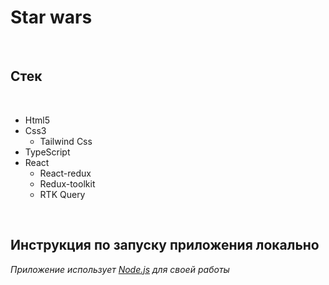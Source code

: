 # Star wars

<br/>


## Стек

<br />

- Html5
- Css3
  - Tailwind Css
- TypeScript
- React
  - React-redux
  - Redux-toolkit 
  - RTK Query

<br />

## Инструкция по запуску приложения **локально**

_Приложение использует [Node.js](https://nodejs.org/) для своей работы_